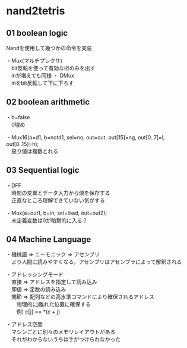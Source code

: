 # nand2tetris

## 01 boolean logic

Nandを使用して幾つかの命令を実装

・Mux(マルチプレクサ)  
　bit反転を使って有効な桁のみを出す  
　inが増えても同様
・ DMux  
　inをbit反転して下に下ろす  

## 02 boolean arithmetic

・b=false  
　0埋め  

・Mux16(a=d1, b=notd1, sel=no, out=out, out[15]=ng, out[0..7]=l, out[8..15]=h);  
　戻り値は複数とれる  

## 03 Sequential logic

・DFF  
　時間の変異とデータ入力から値を保存する  
　正直なところ理解できていない気がする  

・Mux(a=out1, b=in, sel=load, out=out2);  
　未定義変数は0が暗黙的に入る？  

## 04 Machine Language

・機械語 => ニーモニック => アセンブリ  
　より人間に読みやすくなる。アセンブリはアセンブラによって解釈される  

・アドレッシングモード  
　直接 => アドレスを指定して読み込み  
　即値 => 定数の読み込み  
　関節 => 配列などの高水準コマンドにより確保されるアドレス  
　　物理的にj離れた位置に確保する  
　　例) c[j] == *(c + j)  

・アドレス空間  
　マシンごとに別々のメモリレイアウトがある  
　それがわからないうちは手がつけられなかった